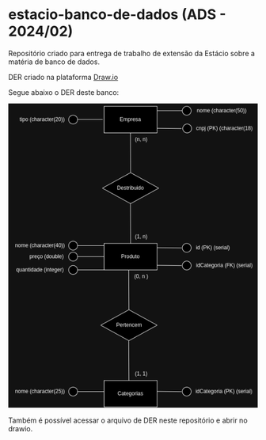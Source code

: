 # estacio-banco-de-dados (ADS - 2024/02)

Repositório criado para entrega de trabalho de extensão da Estácio sobre a matéria de banco de dados.

DER criado na plataforma [Draw.io](https://app.diagrams.net/)

Segue abaixo o DER deste banco:

![erd image](adega_der.drawio.png)

Também é possível acessar o arquivo de DER neste repositório e abrir no drawio.
